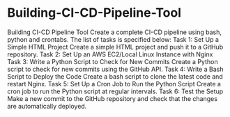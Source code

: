 # Building-CI-CD-Pipeline-Tool
Building CI-CD Pipeline Tool
Create a complete CI-CD pipeline using bash, python and crontabs. The list of tasks is
specified below:
Task 1: Set Up a Simple HTML Project
Create a simple HTML project and push it to a GitHub repository.
Task 2: Set Up an AWS EC2/Local Linux Instance with Nginx
Task 3: Write a Python Script to Check for New Commits
Create a Python script to check for new commits using the GitHub API.
Task 4: Write a Bash Script to Deploy the Code
Create a bash script to clone the latest code and restart Nginx.
Task 5: Set Up a Cron Job to Run the Python Script
Create a cron job to run the Python script at regular intervals.
Task 6: Test the Setup
Make a new commit to the GitHub repository and check that the changes are
automatically deployed.